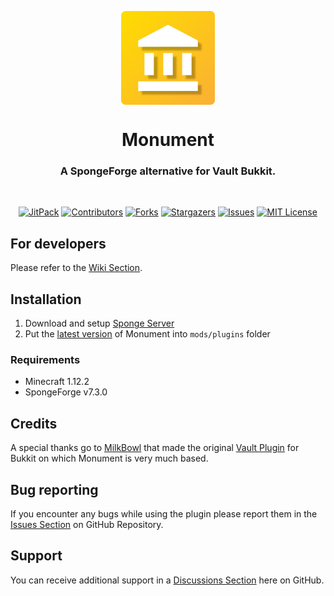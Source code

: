 <p align="center">
    <img align="center" src="./assets/icon.png" height="150px">
</p>

<h1 align="center">Monument</h1>
<h3 align="center">A SpongeForge alternative for Vault Bukkit.</h3>
<br>

<div align="center">

[![JitPack][jitpack-shield]][jitpack-url]
[![Contributors][contributors-shield]][contributors-url]
[![Forks][forks-shield]][forks-url]
[![Stargazers][stars-shield]][stars-url]
[![Issues][issues-shield]][issues-url]
[![MIT License][license-shield]][license-url]

</div>

## For developers
Please refer to the [Wiki Section][wiki-url].

## Installation
1. Download and setup [Sponge Server](https://spongepowered.org)
2. Put the [latest version][releases-url] of Monument into `mods/plugins` folder

### Requirements
- Minecraft 1.12.2
- SpongeForge v7.3.0

## Credits
A special thanks go to [MilkBowl](https://github.com/MilkBowl) that made the original [Vault Plugin](https://github.com/milkbowl/Vault) for Bukkit on which Monument is very much based.

## Bug reporting
If you encounter any bugs while using the plugin please report them in the [Issues Section][issues-url] on GitHub Repository.

## Support
You can receive additional support in a [Discussions Section][discussions-url] here on GitHub.

[contributors-shield]: https://img.shields.io/github/contributors/chocoearly44/Monument.svg?style=for-the-badge
[forks-shield]: https://img.shields.io/github/forks/chocoearly44/Monument.svg?style=for-the-badge
[stars-shield]: https://img.shields.io/github/stars/chocoearly44/Monument.svg?style=for-the-badge
[issues-shield]: https://img.shields.io/github/issues/chocoearly44/Monument.svg?style=for-the-badge
[license-shield]: https://img.shields.io/github/license/chocoearly44/Monument.svg?style=for-the-badge
[jitpack-shield]: https://img.shields.io/jitpack/v/github/chocoearly44/Monument?style=for-the-badge

[contributors-url]: https://github.com/chocoearly44/Monument/graphs/contributors
[forks-url]: https://github.com/chocoearly44/Monument/network/members
[stars-url]: https://github.com/chocoearly44/Monument/stargazers
[issues-url]: https://github.com/chocoearly44/Monument/issues
[license-url]: https://github.com/chocoearly44/Monument/blob/master/LICENSE
[jitpack-url]: https://jitpack.io/#chocoearly44/Monument
[wiki-url]: https://github.com/chocoearly44/Monument/wiki
[releases-url]: https://github.com/chocoearly44/Monument/releases
[discussions-url]: https://github.com/chocoearly44/Monument/discussions